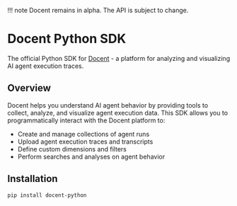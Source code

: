 !!! note
    Docent remains in alpha. The API is subject to change.

# Docent Python SDK

The official Python SDK for [Docent](https://github.com/TransluceAI/docent) - a platform for analyzing and visualizing AI agent execution traces.

## Overview

Docent helps you understand AI agent behavior by providing tools to collect, analyze, and visualize agent execution data. This SDK allows you to programmatically interact with the Docent platform to:

- Create and manage collections of agent runs
- Upload agent execution traces and transcripts
- Define custom dimensions and filters
- Perform searches and analyses on agent behavior

## Installation

```bash
pip install docent-python
```

